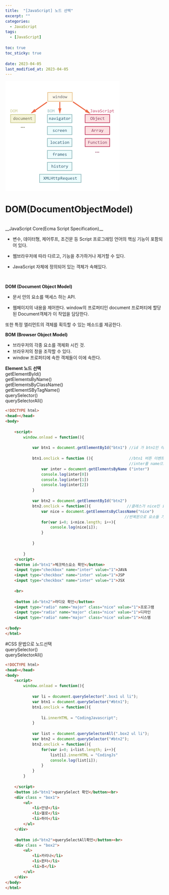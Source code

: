 ```yaml
---
title:  "[JavaScript] 노드 선택"
excerpt: ""
categories:
  - JavaScript
tags:
  - [JavaScript]

toc: true
toc_sticky: true
 
date: 2023-04-05
last_modified_at: 2023-04-05
---
```

![](/assets/img/dom.png)

# DOM(DocumentObjectModel)  

</br>
__JavaScript Core(Ecma Script Specification)__

* 변수, 데이터형, 제어루프, 조건문 등 Script 프로그래밍 언어의 핵심 기능이 포함되어 있다. 

* 웹브라우저에 따라 다르고, 기능을 추가하거나 제거할 수 있다. 

* JavaScript 자체에 정의되어 있는 객체가 속해있다.
</br> 

__DOM (Document Object Model)__
</br>
* 문서 안의 요소를 액세스 하는 API.

* 웹페이지의 내용을 제어한다. window의 프로퍼티인 document 프로퍼티에 할당된 Document객체가 이 작업을 담당한다. 

 또한 특정 엘리먼트의 객체를 획득할 수 있는 메소드를 제공한다.

__BOM (Browser Object Model)__
* 브라우저의 각종 요소를 객체화 시킨 것.
* 브라우저의 창을 조작할 수 있다.
* window 프로퍼티에 속한 객체들이 이에 속한다.

__Element 노드 선택__  
getElementById()  
getElementsByName()  
getElementsByClassName()  
getElementSByTagName()  
querySelector()  
querySelectorAll()

```html
<!DOCTYPE html>
<head></head>
<body>
    
    <script>
        window.onload = function(){

            var btn1 = document.getElementById("btn1") //id 가 btn1인 아이디 가져와서 변수에 저장

            btn1.onclick = function (){                //btn1 버튼 이벤트 발생                     
                                                       //inter를 name으로 가지는 요소들을 inter변수에 저장
                var inter = document.getElementsByName ("inter")
                console.log(inter[0]) 
                console.log(inter[1]) 
                console.log(inter[2]) 
            } 

            var btn2 = document.getElementById("btn2") 
            btn2.onclick = function(){                //클래스가 nice인 요소들 nice변수에 저장
                var nice = document.getElementsByClassName("nice")
                                                     //반복문으로 요소들 가져오기
                for(var i=0; i<nice.length; i++){
                    console.log(nice[i]);
                }
                
            }

        }
    </script>
    <button id="btn1">체크박스요소 확인</button>
    <input type="checkbox" name="inter" value="1">JAVA
    <input type="checkbox" name="inter" value="1">JSP
    <input type="checkbox" name="inter" value="1">JSX
    
    <br>

    <button id="btn2">라디오 확인</button>
    <input type="radio" name="major" class="nice" value="1">프로그램
    <input type="radio" name="major" class="nice" value="1">디자인
    <input type="radio" name="major" class="nice" value="1">시스템
    
</body>
</html>
```  

#CSS 문법으로 노드선택  
querySelector()  
querySelectorAll()  

```html
<!DOCTYPE html>
<head></head>
<body>
    <script>
        window.onload = function(){
            
            var li = document.querySelector(".box1 ul li");
            var btn1 = document.querySelector("#btn1");
            btn1.onclick = function(){

                li.innerHTML = "CodingJavascript";
            }

            var list = document.querySelectorAll(".box2 ul li");
            var btn2 = document.querySelector("#btn2");
            btn2.onclick = function(){
                for(var i=0; i<list.length; i++){
                    list[i].innerHTML = "CodingJs"
                    console.log(list[i]);
                }
            }
        }

    </script>
    <button id="btn1">querySelect 확인</button><br>
    <div class = "box1">
        <ul>
            <li>안녕</li>
            <li>헬로</li>
            <li>하이</li>
        </ul>
    </div>

    <button id="btn2">querySelectAll확인</button><br>
    <div class = "box2">
        <ul>
            <li>카리나</li>
            <li>윈터</li>
            <li>츄</li>
        </ul>
    </div>
</body>
</html>

```